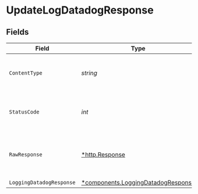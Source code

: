 # UpdateLogDatadogResponse


## Fields

| Field                                                                                   | Type                                                                                    | Required                                                                                | Description                                                                             |
| --------------------------------------------------------------------------------------- | --------------------------------------------------------------------------------------- | --------------------------------------------------------------------------------------- | --------------------------------------------------------------------------------------- |
| `ContentType`                                                                           | *string*                                                                                | :heavy_check_mark:                                                                      | HTTP response content type for this operation                                           |
| `StatusCode`                                                                            | *int*                                                                                   | :heavy_check_mark:                                                                      | HTTP response status code for this operation                                            |
| `RawResponse`                                                                           | [*http.Response](https://pkg.go.dev/net/http#Response)                                  | :heavy_check_mark:                                                                      | Raw HTTP response; suitable for custom response parsing                                 |
| `LoggingDatadogResponse`                                                                | [*components.LoggingDatadogResponse](../../models/components/loggingdatadogresponse.md) | :heavy_minus_sign:                                                                      | OK                                                                                      |